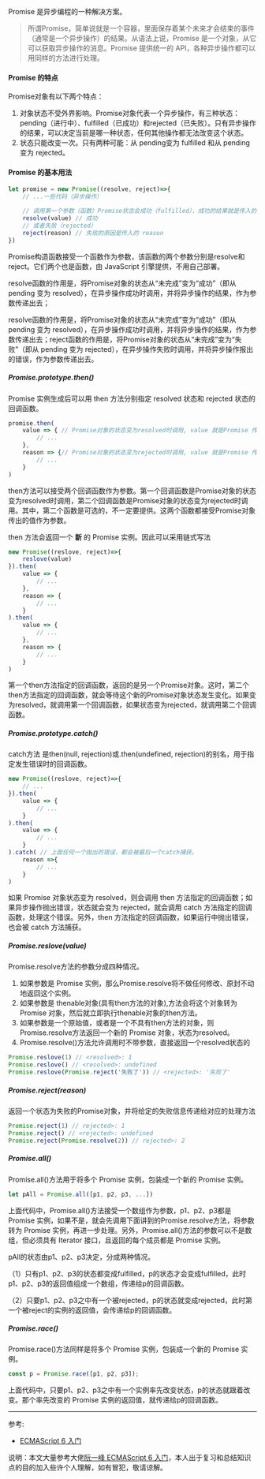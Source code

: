 Promise 是异步编程的一种解决方案。

> 所谓Promise，简单说就是一个容器，里面保存着某个未来才会结束的事件（通常是一个异步操作）的结果。从语法上说，Promise 是一个对象，从它可以获取异步操作的消息。Promise 提供统一的 API，各种异步操作都可以用同样的方法进行处理。

#### Promise 的特点

Promise对象有以下两个特点：

1. 对象状态不受外界影响。Promise对象代表一个异步操作，有三种状态：pending（进行中）、fulfilled（已成功）和rejected（已失败）。只有异步操作的结果，可以决定当前是哪一种状态，任何其他操作都无法改变这个状态。
2. 状态只能改变一次。只有两种可能：从  pending变为 fulfilled 和从 pending 变为 rejected。

#### Promise 的基本用法

```js
let promise = new Promise((resolve, reject)=>{
    // ...一些代码（异步操作）

    // 调用第一个参数（函数）Promise状态会成功（fulfilled），成功的结果就是传入的 value
    resolve(value) // 成功
    // 或者失败（rejected）
    reject(reason) // 失败的原因是传入的 reason
})
```

Promise构造函数接受一个函数作为参数，该函数的两个参数分别是resolve和reject。它们两个也是函数，由 JavaScript 引擎提供，不用自己部署。

resolve函数的作用是，将Promise对象的状态从“未完成”变为“成功”（即从 pending 变为 resolved），在异步操作成功时调用，并将异步操作的结果，作为参数传递出去；

resolve函数的作用是，将Promise对象的状态从“未完成”变为“成功”（即从 pending 变为 resolved），在异步操作成功时调用，并将异步操作的结果，作为参数传递出去；reject函数的作用是，将Promise对象的状态从“未完成”变为“失败”（即从 pending 变为 rejected），在异步操作失败时调用，并将异步操作报出的错误，作为参数传递出去。

##### Promise.prototype.then()

Promise 实例生成后可以用 then 方法分别指定 resolved 状态和 rejected 状态的回调函数。

```js
promise.then(
    value => { // Promise对象的状态变为resolved时调用, value 就是Promise 传出的值（reslove(value)）
        // ...
    },
    reason => {// Promise对象的状态变为rejected时调用, value 就是Promise 传出的值（reject(reason)）
        // ...
    }
)
```

then方法可以接受两个回调函数作为参数。第一个回调函数是Promise对象的状态变为resolved时调用，第二个回调函数是Promise对象的状态变为rejected时调用。其中，第二个函数是可选的，不一定要提供。这两个函数都接受Promise对象传出的值作为参数。

then 方法会返回一个 **新** 的 Promise 实例。因此可以采用链式写法

```js
new Promise((reslove, reject)=>{
    reslove(value)
}).then(
    value => {
        // ...
    },
    reason => {
        // ...
    }
).then(
    value => {
        // ...
    },
    reason => {
        // ...
    }
)
```

第一个then方法指定的回调函数，返回的是另一个Promise对象。这时，第二个then方法指定的回调函数，就会等待这个新的Promise对象状态发生变化。如果变为resolved，就调用第一个回调函数，如果状态变为rejected，就调用第二个回调函数。

##### Promise.prototype.catch()

catch方法 是then(null, rejection)或.then(undefined, rejection)的别名，用于指定发生错误时的回调函数。

```js
new Promise((reslove, reject)=>{
    // ...
}).then(
    value => {
        // ...
    }
).then(
    value => {
        // ...
    }
).catch( // 上面任何一个抛出的错误，都会被最后一个catch捕获。
    reason =>{
        // ...
    }
)
```

如果 Promise 对象状态变为 resolved，则会调用 then 方法指定的回调函数；如果异步操作抛出错误，状态就会变为 rejected，就会调用 catch 方法指定的回调函数，处理这个错误。另外，then 方法指定的回调函数，如果运行中抛出错误，也会被 catch 方法捕获。

##### Promise.reslove(value)

Promise.resolve方法的参数分成四种情况。

1. 如果参数是 Promise 实例，那么Promise.resolve将不做任何修改、原封不动地返回这个实例。
2. 如果参数是 thenable对象(具有then方法的对象),方法会将这个对象转为 Promise 对象，然后就立即执行thenable对象的then方法。
3. 如果参数是一个原始值，或者是一个不具有then方法的对象，则Promise.resolve方法返回一个新的 Promise 对象，状态为resolved。
4. Promise.resolve()方法允许调用时不带参数，直接返回一个resolved状态的

```js
Promise.reslove(1) // <resolved>: 1
Promise.reslove() // <resolved>: undefined
Promise.reslove(Promise.reject('失败了')) // <rejected>: '失败了'
```

##### Promise.reject(reason)

返回一个状态为失败的Promise对象，并将给定的失败信息传递给对应的处理方法

```js
Promise.reject(1) // rejected>: 1
Promise.reject() // <rejected>: undefined
Promise.reject(Promise.resolve(2)) // rejected>: 2
```

##### Promise.all()

Promise.all()方法用于将多个 Promise 实例，包装成一个新的 Promise 实例。

```js
let pAll = Promise.all([p1, p2, p3, ...])
```

上面代码中，Promise.all()方法接受一个数组作为参数，p1、p2、p3都是 Promise 实例，如果不是，就会先调用下面讲到的Promise.resolve方法，将参数转为 Promise 实例，再进一步处理。另外，Promise.all()方法的参数可以不是数组，但必须具有 Iterator 接口，且返回的每个成员都是 Promise 实例。

pAll的状态由p1、p2、p3决定，分成两种情况。

（1）只有p1、p2、p3的状态都变成fulfilled，p的状态才会变成fulfilled，此时p1、p2、p3的返回值组成一个数组，传递给p的回调函数。

（2）只要p1、p2、p3之中有一个被rejected，p的状态就变成rejected，此时第一个被reject的实例的返回值，会传递给p的回调函数。

##### Promise.race()

Promise.race()方法同样是将多个 Promise 实例，包装成一个新的 Promise 实例。

```js
const p = Promise.race([p1, p2, p3]);
```

上面代码中，只要p1、p2、p3之中有一个实例率先改变状态，p的状态就跟着改变。那个率先改变的 Promise 实例的返回值，就传递给p的回调函数。

***

参考:

* [ECMAScript 6 入门](https://es6.ruanyifeng.com/#docs/promise)

说明：本文大量参考大佬[阮一峰 ECMAScript 6 入门](https://es6.ruanyifeng.com/)，本人出于复习和总结知识点的目的加入些许个人理解，如有冒犯，敬请谅解。
